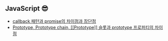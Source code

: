 ## JavaScript 😎
- [callback 패턴과 promise의 차이점과 장단점](https://github.com/BaikSeungJeon/Interview/blob/main/JavaScript/callback%20%ED%8C%A8%ED%84%B4%EA%B3%BC%20promise.md)
- [Prototype, Prototype chain, [[Prototype]] 슬롯과 prototype 프로퍼티의 차이점](https://github.com/BaikSeungJeon/Interview/blob/main/JavaScript/Prototype.md)
